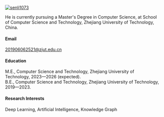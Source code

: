 

[![senli1073](https://img.shields.io/badge/senli1073-github-blue?logo=github)](https://github.com/senli1073)

He is currently pursuing a Master's Degree in Computer Science, at School of Computer Science and Technology, Zhejiang University of Technology, China.

#### Email
201906062521@zjut.edu.cn

#### Education
M.E., Computer Science and Technology, Zhejiang University of Technology, 2023—2026 (expected).\
B.E., Computer Science and Technology, Zhejiang University of Technology, 2019—2023.

#### Research Interests
Deep Learning, Artificial Intelligence, Knowledge Graph

